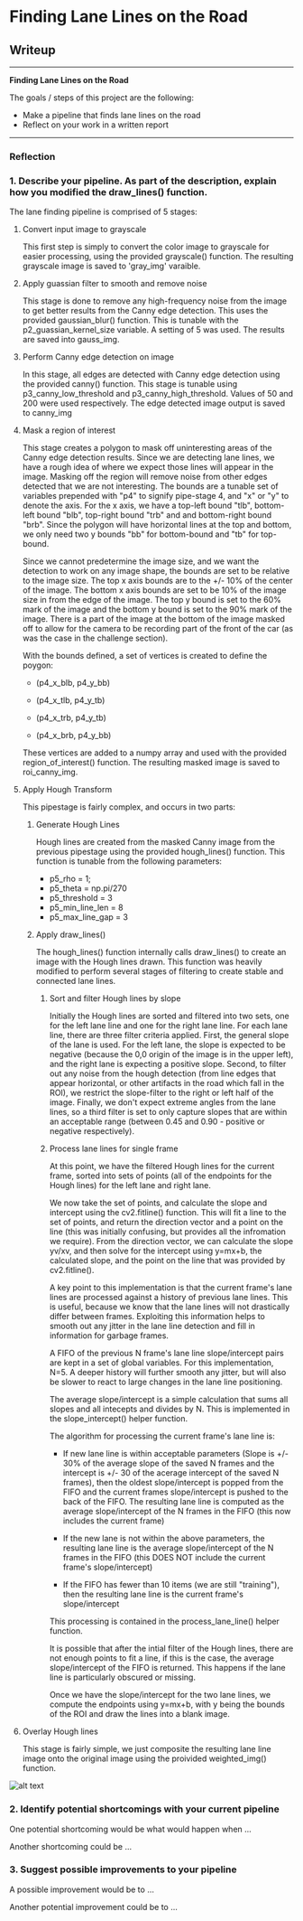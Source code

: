 # **Finding Lane Lines on the Road** 

## Writeup

---

**Finding Lane Lines on the Road**

The goals / steps of this project are the following:
* Make a pipeline that finds lane lines on the road
* Reflect on your work in a written report


[//]: # (Image References)

[image1]: ./examples/grayscale.jpg "Grayscale"

---

### Reflection

### 1. Describe your pipeline. As part of the description, explain how you modified the draw_lines() function.

The lane finding pipeline is comprised of 5 stages:

1. Convert input image to grayscale

   This first step is simply to convert the color image to grayscale for easier processing, using the provided grayscale() function. The resulting grayscale image is saved to 'gray_img' varaible.

2. Apply guassian filter to smooth and remove noise

   This stage is done to remove any high-frequency noise from the image to get better results from the Canny edge detection. This uses the provided gaussian_blur() function. This is tunable with the p2_guassian_kernel_size variable. A setting of 5 was used. The results are saved into gauss_img.

3. Perform Canny edge detection on image

   In this stage, all edges are detected with Canny edge detection using the provided canny() function. This stage is tunable using p3_canny_low_threshold and p3_canny_high_threshold. Values of 50 and 200 were used respectively. The edge detected image output is saved to canny_img

4. Mask a region of interest

   This stage creates a polygon to mask off uninteresting areas of the Canny edge detection results. Since we are detecting lane lines, we have a rough idea of where we expect those lines will appear in the image. Masking off the region will remove noise from other edges detected that we are not interesting. The bounds are a tunable set of variables prepended with "p4" to signify pipe-stage 4, and "x" or "y" to denote the axis. For the x axis, we have a top-left bound "tlb", bottom-left bound "blb", top-right bound "trb" and and bottom-right bound "brb". Since the polygon will have horizontal lines at the top and bottom, we only need two y bounds "bb" for bottom-bound and "tb" for top-bound. 

   Since we cannot predetermine the image size, and we want the detection to work on any image shape, the bounds are set to be relative to the image size. The top x axis bounds are to the +/- 10% of the center of the image. The bottom x axis bounds are set to be 10% of the image size in from the edge of the image. The top y bound is set to the 60% mark of the image and the bottom y bound is set to the 90% mark of the image. There is a part of the image at the bottom of the image masked off to allow for the camera to be recording part of the front of the car (as was the case in the challenge section).

   With the bounds defined, a set of vertices is created to define the poygon:

   * (p4_x_blb, p4_y_bb)
 
   * (p4_x_tlb, p4_y_tb)
 
   * (p4_x_trb, p4_y_tb)
 
   * (p4_x_brb, p4_y_bb)

   These vertices are added to a numpy array and used with the provided region_of_interest() function. The resulting masked image is saved to roi_canny_img.

5. Apply Hough Transform

   This pipestage is fairly complex, and occurs in two parts:

   1. Generate Hough Lines

      Hough lines are created from the masked Canny image from the previous pipestage using the provided hough_lines() function. This function is tunable from the following parameters:

        * p5_rho = 1;
        * p5_theta = np.pi/270
        * p5_threshold = 3
        * p5_min_line_len = 8
        * p5_max_line_gap = 3

   2. Apply draw_lines()

      The hough_lines() function internally calls draw_lines() to create an image with the Hough lines drawn. This function was heavily modified to perform several stages of filtering to create stable and connected lane lines.

      1. Sort and filter Hough lines by slope

         Initially the Hough lines are sorted and filtered into two sets, one for the left lane line and one for the right lane line. For each lane line, there are three filter criteria applied. First, the general slope of the lane is used. For the left lane, the slope is expected to be negative (because the 0,0 origin of the image is in the upper left), and the right lane is expecting a positive slope. Second, to filter out any noise from the hough detection (from line edges that appear horizontal, or other artifacts in the road which fall in the ROI), we restrict the slope-filter to the right or left half of the image. Finally, we don't expect extreme angles from the lane lines, so a third filter is set to only capture slopes that are within an acceptable range (between 0.45 and 0.90 - positive or negative respectively).

       2. Process lane lines for single frame
          
          At this point, we have the filtered Hough lines for the current frame, sorted into sets of points (all of the endpoints for the Hough lines) for the left lane and right lane.

          We now take the set of points, and calculate the slope and intercept using the cv2.fitline() function. This will fit a line to the set of points, and return the direction vector and a point on the line (this was initially confusing, but provides all the infromation we require). From the direction vector, we can calculate the slope yv/xv, and then solve for the intercept using y=mx+b, the calculated slope, and the point on the line that was provided by cv2.fitline().

          A key point to this implementation is that the current frame's lane lines are processed against a history of previous lane lines. This is useful, because we know that the lane lines will not drastically differ between frames. Exploiting this information helps to smooth out any jitter in the lane line detection and fill in information for garbage frames. 

          A FIFO of the previous N frame's lane line slope/intercept pairs are kept in a set of global variables. For this implementation, N=5. A deeper history will further smooth any jitter, but will also be slower to react to large changes in the lane line positioning.

          The average slope/intercept is a simple calculation that sums all slopes and all intecepts and divides by N. This is implemented in the slope_intercept() helper function.

          The algorithm for processing the current frame's lane line is:

             * If new lane line is within acceptable parameters (Slope is +/- 30% of the average slope of the saved N frames and the intercept is +/- 30 of the acerage intercept of the saved N frames), then the oldest slope/intercept is popped from the FIFO and the current frames slope/intercept is pushed to the back of the FIFO. The resulting lane line is computed as the average slope/intercept of the N frames in the FIFO (this now includes the current frame)

             * If the new lane is not within the above parameters, the resulting lane line is the average slope/intercept of the N frames in the FIFO (this DOES NOT include the current frame's slope/intercept)

             * If the FIFO has fewer than 10 items (we are still "training"), then the resulting lane line is the current frame's slope/intercept
          
          This processing is contained in the process_lane_line() helper function.

          It is possible that after the intial filter of the Hough lines, there are not enough points to fit a line, if this is the case, the average slope/intercept of the FIFO is returned. This happens if the lane line is particularly obscured or missing.

          Once we have the slope/intercept for the two lane lines, we compute the endpoints using y=mx+b, with y being the bounds of the ROI and draw the lines into a blank image. 


6. Overlay Hough lines 

   This stage is fairly simple, we just composite the resulting lane line image onto the original image using the proivided weighted_img() function.


![alt text][image1]


### 2. Identify potential shortcomings with your current pipeline


One potential shortcoming would be what would happen when ... 

Another shortcoming could be ...


### 3. Suggest possible improvements to your pipeline

A possible improvement would be to ...

Another potential improvement could be to ...
